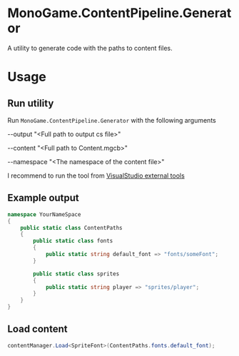 # MonoGame.ContentPipeline.Generator
A utility to generate code with the paths to content files.

# Usage

## Run utility

Run `MonoGame.ContentPipeline.Generator` with the following arguments

--output "\<Full path to output cs file\>" 

--content "\<Full path to Content.mgcb\>" 

--namespace "\<The namespace of the content file\>"

I recommend to run the tool from [VisualStudio external tools](https://docs.microsoft.com/en-us/visualstudio/ide/managing-external-tools?view=vs-2019)

## Example output
```cs
namespace YourNameSpace
{
    public static class ContentPaths
    {
        public static class fonts
        {
            public static string default_font => "fonts/someFont";
        }

        public static class sprites
        {
            public static string player => "sprites/player";
        }
    }
}
```

## Load content
```cs
contentManager.Load<SpriteFont>(ContentPaths.fonts.default_font);
```

